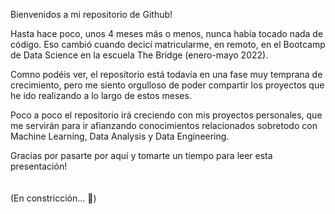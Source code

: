 Bienvenidos a mi repositorio de Github! 

Hasta hace poco, unos 4 meses más o menos, nunca había tocado nada de código. Eso cambió cuando decicí matricularme, en remoto, en el Bootcamp de Data Science en la escuela The Bridge (enero-mayo 2022).

Comno podéis ver, el repositorio está todavía en una fase muy temprana de crecimiento, pero me siento orgulloso de poder compartir los proyectos que he ido realizando a lo largo de estos meses.

Poco a poco el repositorio irá creciendo con mis proyectos personales, que me servirán para ir afianzando conocimientos relacionados sobretodo con Machine Learning, Data Analysis y Data Engineering.

Gracias por pasarte por aquí y tomarte un tiempo para leer esta presentación! 
<br>
<br>
<br>
(En constricción... 🚧)
